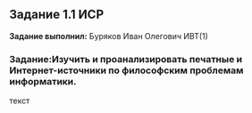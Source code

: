 ## Задание 1.1 ИСР

**Задание выполнил:** Буряков Иван Олегович ИВТ(1)

### Задание:Изучить и проанализировать печатные и Интернет-источники по философским проблемам информатики.

текст

